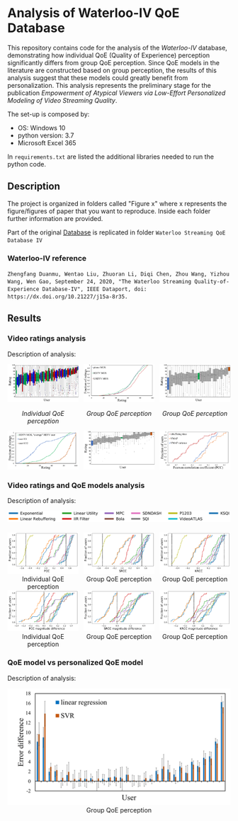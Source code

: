 # Analysis of Waterloo-IV QoE Database
This repository contains code for the analysis of the *Waterloo-IV* database, demonstrating how individual QoE (Quality of Experience) 
perception significantly differs from group QoE perception. Since QoE models in the literature are constructed based on group perception, 
the results of this analysis suggest that these models could greatly benefit from personalization. This analysis represents the 
preliminary stage for the publication *Empowerment of Atypical Viewers via Low-Effort Personalized Modeling of Video Streaming Quality*.

The set-up is composed by:
 * OS: Windows 10
 * python version: 3.7
 * Microsoft Excel 365

In `requirements.txt` are listed the additional libraries needed to run the python code.

## Description
The project is organized in folders called "Figure x" where x represents the figure/figures of paper that you want to reproduce. Inside each folder further information are provided.

Part of the original [Database](https://ieee-dataport.org/open-access/waterloo-streaming-quality-experience-database-iv) is replicated in folder `Waterloo Streaming QoE Database IV`

### Waterloo-IV reference
`Zhengfang Duanmu, Wentao Liu, Zhuoran Li, Diqi Chen, Zhou Wang, Yizhou Wang, Wen Gao, September 24, 2020, "The Waterloo Streaming Quality-of-Experience Database-IV", IEEE Dataport, doi: https://dx.doi.org/10.21227/j15a-8r35.`

## Results
### Video ratings analysis
Description of analysis:

<div style="display: flex; justify-content: space-between; gap: 10px; text-align: center;">
  <div>
    <img src="images/Video_ratings_analysis/alluserbox1-1.png" alt="alluserbox" width="270">
    <p><em>Individual QoE perception</em></p>
  </div>
  <div>
    <img src="images/Video_ratings_analysis/cdfalluser2-1.png" alt="cdfalluser" width="270">
    <p><em>Group QoE perception</em></p>
  </div>
  <div>
    <img src="images/Video_ratings_analysis/Box_plot2_avemos-1.png" alt="Box_plot2_avemos" width="270">
    <p><em>Group QoE perception</em></p>
  </div>
</div>


<div style="display: flex; justify-content: space-between; gap: 10px;">
  <figure style="margin: 0; text-align: center;">
    <img src="images/Video_ratings_analysis/ECDF_individual_scores-1.png" alt="alluserbox" width="270">
  </figure>
  <figure style="margin: 0; text-align: center;">
    <img src="images/Video_ratings_analysis/boxplot_subset-1.png" alt="cdfalluser" width="270">
  </figure>
  <figure style="margin: 0; text-align: center;">
    <img src="images/Video_ratings_analysis/nonlinearityfact-1.png" alt="Box_plot2_avemos" width="270">
  </figure>
</div>

### Video ratings and QoE models analysis
Description of analysis:

<div style="text-align: center; margin-bottom: 20px;">
  <img src="images/Video_ratings_and_QoE_models_analysis/legend4-1.png" alt="legend" width="600">
</div>

<div style="display: flex; justify-content: space-between; gap: 10px;">

  <figure style="margin: 0; text-align: center;">
    <img src="images/Video_ratings_and_QoE_models_analysis/plcc_hdtv-1.png" alt="alluserbox" width="300">
    <figcaption>Individual QoE perception</figcaption>
  </figure>
  <figure style="margin: 0; text-align: center;">
    <img src="images/Video_ratings_and_QoE_models_analysis/srcc_hdtv-1.png" alt="cdfalluser" width="300">
    <figcaption>Group QoE perception</figcaption>
  </figure>
  <figure style="margin: 0; text-align: center;">
    <img src="images/Video_ratings_and_QoE_models_analysis/krcc_hdtv-1.png" alt="Box_plot2_avemos" width="300">
    <figcaption>Group QoE perception</figcaption>
  </figure>
</div>

<div style="display: flex; justify-content: space-between; gap: 10px;">
  <figure style="margin: 0; text-align: center;">
    <img src="images/Video_ratings_and_QoE_models_analysis/diffplcc_hdtv-1.png" alt="alluserbox" width="300">
    <figcaption>Individual QoE perception</figcaption>
  </figure>
  <figure style="margin: 0; text-align: center;">
    <img src="images/Video_ratings_and_QoE_models_analysis/diffsrcc_hdtv-1.png" alt="cdfalluser" width="300">
    <figcaption>Group QoE perception</figcaption>
  </figure>
  <figure style="margin: 0; text-align: center;">
    <img src="images/Video_ratings_and_QoE_models_analysis/diffkrcc_hdtv-1.png" alt="Box_plot2_avemos" width="300">
    <figcaption>Group QoE perception</figcaption>
  </figure>
</div>

### QoE model vs personalized QoE model
Description of analysis:

<div style="text-align: center; margin-bottom: 20px;">
  <img src="images/QoE_model_vs_personalized_QoE_model/svmlindiff-1.png" alt="legend" width="600">
  <figcaption>Group QoE perception</figcaption>
</div>